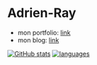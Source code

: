 # Adrien-Ray
 - mon portfolio: [link](https://portfolio.accesdenied.net)
 - mon blog: [link](https://portfolio.accesdenied.net/pages/blog.php)

[![GitHub stats](https://github-readme-stats.vercel.app/api?username=Adrien-Ray&theme=prussian)](https://github.com/Adrien-Ray/github-readme-stats)
[![languages](https://github-readme-stats.vercel.app/api/top-langs/?username=Adrien-Ray&theme=prussian&layout=compact)](https://github.com/Adrien-Ray/github-readme-stats)

